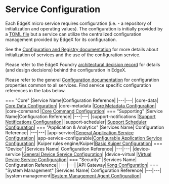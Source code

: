 # Service Configuration

Each EdgeX micro service requires configuration (i.e. - a repository of initialization and operating values).  The configuration is initially provided by a [TOML file](https://github.com/toml-lang/toml) but a service can utilize the centralized configuration management provided by EdgeX for its configuration. 

See the [Configuration and Registry documentation](../microservices/configuration/Ch-Configuration.md) for more details about initialization of services and the use of the configuration service.  

Please refer to the EdgeX Foundry [architectural decision record](https://github.com/edgexfoundry/edgex-docs/blob/master/docs_src/design/adr/0005-Service-Self-Config.md) for details (and design decisions) behind the configuration in EdgeX.

Please refer to the general [Configuration documentation](../microservices/configuration/Ch-Configuration.md#configuration) for configuration properties common to all services.  Find service specific configuration references in the tabs below.

=== "Core"
    |Service Name|Configuration Reference|
    |---|---|
    |core-data|	[Core Data Configuration](../microservices/core/data/Ch-CoreData.md#configuration-properties)|
    |core-metadata	|[Core Metadata Configuration](../microservices/core/metadata/Ch-Metadata.md#configuration-properties)|
    |core-command	|[Core Command Configuration](../microservices/core/command/Ch-Command.md#configuration-properties)|
=== "Supporting"
    |Service Name|Configuration Reference|
    |---|---|
    |support-notifications	|[Support Notifications Configuration](../microservices/support/notifications/Ch-AlertsNotifications.md#configuration-properties)|
    |support-scheduler|	[Support Scheduler Configuration](../microservices/support/scheduler/Ch-Scheduling.md#configuration-properties)|
=== "Application & Analytics"
    |Services Name|	Configuration Reference|
    |---|---|
    |app-service|[General Application Service Configuration](../microservices/application/GeneralAppServiceConfig.md)|
    |app-service-configurable|[Configurable Application Service Configuration](../microservices/application/AppServiceConfigurable.md#environment-variable-overrides-for-docker)|
    |Kuiper rules engine/Kuiper|[Basic Kuiper Configuration](https://docs.emqx.io/kuiper/latest/en/operation/configuration_file.html)|
=== "Device"
    |Services Name|	Configuration Reference|
    |---|---|
    |device-service	|[General Device Service Configuration](../microservices/device/Ch-DeviceServices.md#configuration-properties)|
    |device-virtual	|[Virtual Device Service Configuration](../microservices/device/virtual/Ch-VirtualDevice.md#configuration-properties)|
=== "Security"
    |Services Name|	Configuration Reference|
    |---|---|
    |API Gateway|[Kong Configuration](../microservices/security/Ch-APIGateway.md#configuring-api-gateway)|
=== "System Management"
    |Services Name|	Configuration Reference|
    |---|---|
    |system	management|[System Management Agent Configuration](../microservices/system-management/agent/Ch_SysMgmtAgent.md#configuration-properties)|
